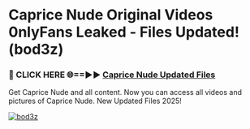 # Caprice Nude Original Videos 0nlyFans Leaked - Files Updated! (bod3z)

<h3>🔴 CLICK HERE 🌐==►► <a href="https://tinyurl.com/yrmya6cz" rel="nofollow">Caprice Nude Updated Files</a></h3>

Get Caprice Nude and all content. Now you can access all videos and pictures of Caprice Nude. New Updated Files 2025!

[![bod3z](https://i.imgur.com/FMdXYCs.gif)](https://tinyurl.com/yrmya6cz)
